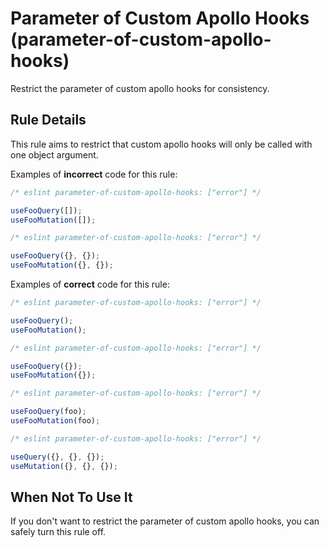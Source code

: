 # Parameter of Custom Apollo Hooks (parameter-of-custom-apollo-hooks)

Restrict the parameter of custom apollo hooks for consistency.

## Rule Details

This rule aims to restrict that custom apollo hooks will only be called with one object argument.

Examples of **incorrect** code for this rule:

```js
/* eslint parameter-of-custom-apollo-hooks: ["error"] */

useFooQuery([]);
useFooMutation([]);
```

```js
/* eslint parameter-of-custom-apollo-hooks: ["error"] */

useFooQuery({}, {});
useFooMutation({}, {});
```

Examples of **correct** code for this rule:

```js
/* eslint parameter-of-custom-apollo-hooks: ["error"] */

useFooQuery();
useFooMutation();
```

```js
/* eslint parameter-of-custom-apollo-hooks: ["error"] */

useFooQuery({});
useFooMutation({});
```

```js
/* eslint parameter-of-custom-apollo-hooks: ["error"] */

useFooQuery(foo);
useFooMutation(foo);
```

```js
/* eslint parameter-of-custom-apollo-hooks: ["error"] */

useQuery({}, {}, {});
useMutation({}, {}, {});
```

## When Not To Use It

If you don't want to restrict the parameter of custom apollo hooks, you can safely turn this rule off.
